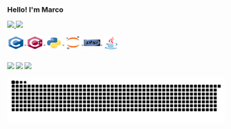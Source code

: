 ### Hello! I'm Marco
 <div>
  <a href="https://github.com/MTulio2000">
  <img height="180em" src="https://github-readme-stats.vercel.app/api?username=MTulio2000&show_icons=true&theme=radical&include_all_commits=true&count_private=true"/>
  <img height="180em" src="https://github-readme-stats.vercel.app/api/top-langs/?username=MTulio2000&layout=compact&langs_count=7&theme=radical"/>
</div>

<div style="display: inline_block"><br>
  <img align="center" alt="Marco-C" height="30" width="40" src="https://raw.githubusercontent.com/devicons/devicon/master/icons/c/c-original.svg">
  <img align="center" alt="Marco-CPP" height="30" width="40" src="https://raw.githubusercontent.com/devicons/devicon/master/icons/cplusplus/cplusplus-original.svg">
  <img align="center" alt="Marco-Python" height="30" width="40" src="https://raw.githubusercontent.com/devicons/devicon/master/icons/python/python-original.svg">
  <img align="center" alt="Marco-Jupyter" height="30" width="40" src="https://raw.githubusercontent.com/devicons/devicon/master/icons/jupyter/jupyter-original.svg">
  <img align="center" alt="Marco-PHP" height="30" width="40" src="https://raw.githubusercontent.com/devicons/devicon/master/icons/php/php-original.svg">
  <img align="center" alt="Marco-Java" height="30" width="40" src="https://raw.githubusercontent.com/devicons/devicon/master/icons/java/java-original.svg">
</div>
  
  ##
 <div> 
   <a href="https://discord.gg/G9GPg5SA75" target="_blank"><img src="https://img.shields.io/badge/Discord-7289DA?style=for-the-badge&logo=discord&logoColor=white" target="_blank"></a> 
  <a href = "mailto:marco2000carvalho@gmail.com"><img src="https://img.shields.io/badge/-Gmail-%23333?style=for-the-badge&logo=gmail&logoColor=white" target="_blank"></a>
  <a href="http://www.linkedin.com/in/marco-tulio-moreira-cortes-carvalho" target="_blank"><img src="https://img.shields.io/badge/-LinkedIn-%230077B5?style=for-the-badge&logo=linkedin&logoColor=white" target="_blank"></a> 
 
  ![Snake animation](https://github.com/MTulio2000/MTulio2000/blob/output/github-contribution-grid-snake.svg)
 
</div>
